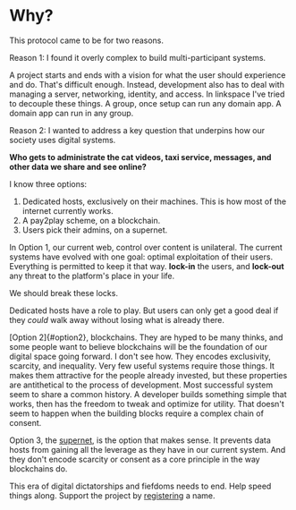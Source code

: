 # Why?

This protocol came to be for two reasons.

Reason 1: I found it overly complex to build multi-participant systems.

A project starts and ends with a vision for what the user should experience and do.
That's difficult enough.
Instead, development also has to deal with managing a server, networking, identity, and access.
In linkspace I've tried to decouple these things.
A group, once setup can run any domain app. A domain app can run in any group.

Reason 2: I wanted to address a key question that underpins how our society uses digital systems.

**Who gets to __administrate__ the cat videos, taxi service, messages, and other data we share and see online?**

I know three options:

1. Dedicated hosts, exclusively on their machines. This is how most of the internet currently works.
2. A pay2play scheme, on a blockchain.
3. Users pick their admins, on a supernet.


In Option 1, our current web, control over content is unilateral.
The current systems have evolved with one goal:
optimal exploitation of their users. Everything is permitted to keep it that way.
**lock-in** the users, and **lock-out** any threat to the platform's place in your life.

We should break these locks.

Dedicated hosts have a role to play.
But users can only get a good deal if they _could_ walk away without losing what is already there.

[Option 2]{#option2}, blockchains. They are hyped to be many thinks, and some people want to believe blockchains will be the foundation of our digital space going forward. I don't see how. They encodes exclusivity, scarcity, and inequality.
Very few useful systems require those things.
It makes them attractive for the people already invested, but these properties are antithetical to the process of development.
Most successful system seem to share a common history. A developer builds something simple that works, then has the freedom to tweak and optimize
for utility. That doesn't seem to happen when the building blocks require a complex chain of consent.

Option 3, the [supernet](./basics.html), is the option that makes sense. It prevents data hosts from gaining all the leverage as they have in our current system. And they don't encode scarcity or consent as a core principle in the way blockchains do.

This era of digital dictatorships and fiefdoms needs to end.
Help speed things along.
Support the project by [registering](./lns.html) a name.
